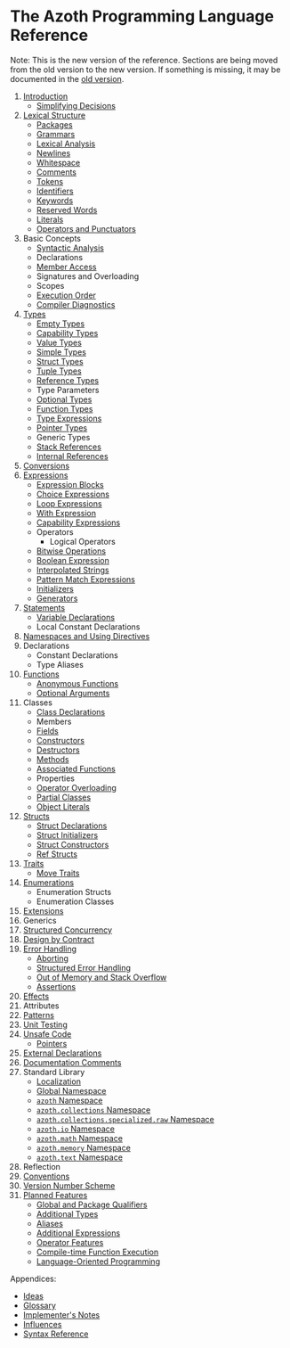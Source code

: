 # The Azoth Programming Language Reference

Note: This is the new version of the reference. Sections are being moved from the old version to the
new version. If something is missing, it may be documented in the [old version](../old/book.md).

1. [Introduction](introduction.md)
   * [Simplifying Decisions](simplifying-decisions.md)
2. [Lexical Structure](lexical-structure.md)
   * [Packages](packages.md)
   * [Grammars](grammars.md)
   * [Lexical Analysis](lexical-analysis.md)
   * [Newlines](newlines.md)
   * [Whitespace](whitespace.md)
   * [Comments](comments.md)
   * [Tokens](tokens.md)
   * [Identifiers](identifiers.md)
   * [Keywords](keywords.md)
   * [Reserved Words](reserved-words.md)
   * [Literals](literals.md)
   * [Operators and Punctuators](operators-and-punctuators.md)
3. Basic Concepts
   * [Syntactic Analysis](syntactic-analysis.md)
   * Declarations
   * [Member Access](member-access.md)
   * Signatures and Overloading
   * Scopes
   * [Execution Order](execution-order.md)
   * [Compiler Diagnostics](compiler-diagnostics.md)
4. [Types](types.md)
   * [Empty Types](empty-types.md)
   * [Capability Types](capability-types.md)
   * [Value Types](value-types.md)
   * [Simple Types](simple-types.md)
   * [Struct Types](struct-types.md)
   * [Tuple Types](tuple-types.md)
   * [Reference Types](reference-types.md)
   * Type Parameters
   * [Optional Types](optional-types.md)
   * [Function Types](function-types.md)
   * [Type Expressions](type-expressions.md)
   * [Pointer Types](pointer-types.md)
   * Generic Types
   * [Stack References](stack-references.md)
   * [Internal References](internal-references.md)
5. [Conversions](conversions.md)
6. [Expressions](expressions.md)
   * [Expression Blocks](expression-blocks.md)
   * [Choice Expressions](choice-expressions.md)
   * [Loop Expressions](loop-expressions.md)
   * [With Expression](with-expression.md)
   * [Capability Expressions](capability-expressions.md)
   * Operators
     * Logical Operators
   * [Bitwise Operations](bitwise-operations.md)
   * [Boolean Expression](boolean-expression.md)
   * [Interpolated Strings](interpolated-strings.md)
   * [Pattern Match Expressions](pattern-match-expressions.md)
   * [Initializers](initializers.md)
   * [Generators](generators.md)
7. [Statements](statements.md)
   * [Variable Declarations](variable-declarations.md)
   * Local Constant Declarations
8. [Namespaces and Using Directives](namespaces.md)
9. Declarations
   * Constant Declarations
   * Type Aliases
10. [Functions](functions.md)
    * [Anonymous Functions](anonymous-functions.md)
    * [Optional Arguments](optional-arguments.md)
11. Classes
    * [Class Declarations](class-declarations.md)
    * Members
    * [Fields](fields.md)
    * [Constructors](class-constructors.md)
    * [Destructors](destructors.md)
    * [Methods](methods.md)
    * [Associated Functions](associated-functions.md)
    * Properties
    * [Operator Overloading](operator-overloading.md)
    * [Partial Classes](partial-classes.md)
    * [Object Literals](object-literals.md)
12. [Structs](structs.md)
    * [Struct Declarations](struct-declarations.md)
    * [Struct Initializers](struct-initializers.md)
    * [Struct Constructors](struct-constructors.md)
    * [Ref Structs](ref-structs.md)
13. [Traits](traits.md)
    * [Move Traits](move-traits.md)
14. [Enumerations](enumerations.md)
    * Enumeration Structs
    * Enumeration Classes
15. [Extensions](extensions.md)
16. Generics
17. [Structured Concurrency](structured-concurrency.md)
18. [Design by Contract](contracts.md)
19. [Error Handling](error-handling.md)
    * [Aborting](aborting.md)
    * [Structured Error Handling](structured-errors.md)
    * [Out of Memory and Stack Overflow](memory-exhaustion.md)
    * [Assertions](assertions.md)
20. [Effects](effects.md)
21. Attributes
22. [Patterns](patterns.md)
23. [Unit Testing](unit-testing.md)
24. [Unsafe Code](unsafe.md)
    * [Pointers](pointers.md)
25. [External Declarations](external.md)
26. [Documentation Comments](documentation-comments.md)
27. Standard Library
    * [Localization](localization.md)
    * [Global Namespace](std-lib-global-namespace.md)
    * [`azoth` Namespace](azoth.md)
    * [`azoth.collections` Namespace](azoth.collections.md)
    * [`azoth.collections.specialized.raw` Namespace](azoth.collections.specialized.raw.md)
    * [`azoth.io` Namespace](azoth.io.md)
    * [`azoth.math` Namespace](azoth.math.md)
    * [`azoth.memory` Namespace](azoth.memory.md)
    * [`azoth.text` Namespace](azoth.text.md)
28. Reflection
29. [Conventions](conventions.md)
30. [Version Number Scheme](version-numbers.md)
31. [Planned Features](planned-features.md)
    * [Global and Package Qualifiers](planned-qualifier.md)
    * [Additional Types](planned-types.md)
    * [Aliases](planned-aliases.md)
    * [Additional Expressions](planned-expressions.md)
    * [Operator Features](planned-operators.md)
    * [Compile-time Function Execution](planned-ctfe.md)
    * [Language-Oriented Programming](planned-lop.md)

Appendices:

* [Ideas](ideas.md)
* [Glossary](glossary.md)
* [Implementer's Notes](implementers-notes.md)
* [Influences](influences.md)
* [Syntax Reference](syntax-reference.md)

